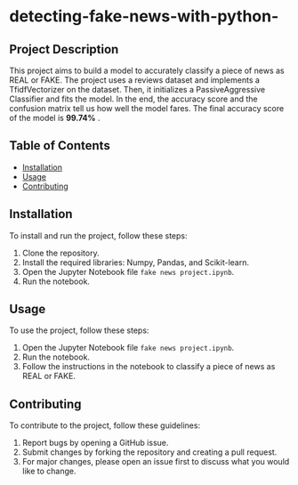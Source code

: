 # detecting-fake-news-with-python-


## Project Description
This project aims to build a model to accurately classify a piece of news as REAL or FAKE. The project uses a reviews dataset and implements a TfidfVectorizer on the dataset. Then, it initializes a PassiveAggressive Classifier and fits the model. In the end, the accuracy score and the confusion matrix tell us how well the model fares. The final accuracy score of the model is **99.74%** .

## Table of Contents
- [Installation](#installation)
- [Usage](#usage)
- [Contributing](#contributing)

## Installation
To install and run the project, follow these steps:
1. Clone the repository.
2. Install the required libraries: Numpy, Pandas, and Scikit-learn.
3. Open the Jupyter Notebook file `fake news project.ipynb`.
4. Run the notebook.

## Usage
To use the project, follow these steps:
1. Open the Jupyter Notebook file `fake news project.ipynb`.
2. Run the notebook.
3. Follow the instructions in the notebook to classify a piece of news as REAL or FAKE.

## Contributing
To contribute to the project, follow these guidelines:
1. Report bugs by opening a GitHub issue.
2. Submit changes by forking the repository and creating a pull request.
3. For major changes, please open an issue first to discuss what you would like to change.
